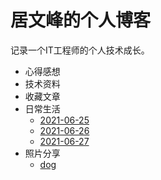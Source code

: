 # 居文峰的个人博客 
记录一个IT工程师的个人技术成长。

* 心得感想
* 技术资料
* 收藏文章
* 日常生活
  * [2021-06-25](documents/日常生活/2021-06-25.md)
  * [2021-06-26](documents/日常生活/2021-06-26.md)
  * [2021-06-27](documents/日常生活/2021-06-27.md)
* 照片分享
  * [dog](documents/照片分享/my-dog.jpeg)
